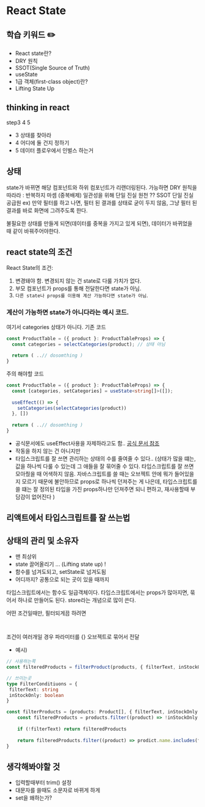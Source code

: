 # React State

## 학습 키워드 ✏️
- React state란?
- DRY 원칙
- SSOT(Single Source of Truth)
- useState
- 1급 객체(first-class object)란?
- Lifting State Up

## thinking in react
step3 4 5
- 3 상태를 찾아라
- 4 어디에 둘 건지 정하기
- 5 데이터 플로우에서 인벌스 하는거

## 상태
state가 바뀌면 해당 컴포넌트와 하위 컴포넌트가 리랜더링된다.
가능하면 DRY 원칙을 따라라 : 반복하지 마셈 (중복배제)
일관성을 위해 단일 진실 원천 ?? SSOT 단일 진실 공급원 
ex) 만약 필터를 하고 나면, 필터 된 결과를 상태로 굳이 두지 않음, 그냥 필터 된 결과를 바로 화면에 그려주도록 한다.

불필요한 상태를 만들게 되면(데이터를 중복을 가지고 있게 되면), 데이터가 바뀌었을 때 같이 바꿔주어야한다.

## react state의 조건

React State의 조건:
1. 변경돼야 함. 변경되지 않는 건 state로 다룰 가치가 없다.
2. 부모 컴포넌트가 props를 통해 전달한다면 state가 아님.
3. `다른 state나 props를 이용해 계산 가능하다면 state가 아님`.

### 계산이 가능하면 state가 아니다라는 예시 코드.
여기서 categories 상태가 아니다.
기존 코드
```typescript
const ProductTable = ({ product }: ProductTableProps) => {
  const categories = selectCategories(product); // 상태 아님
  
  return ( ..// dosomthing )
}

```
주의 해야할 코드
```typescript
const ProductTable = ({ product }: ProductTableProps) => {
  const [categories, setCategories] = useState<string[]>([]);
  
  useEffect(() => {
    setCategories(selectCategories(product))
  }, [])
  
  return ( ..// dosomthing )
}
```
- 공식문서에도 useEffect사용을 자제하라고도 함.. [공식 문서 참조](https://beta.reactjs.org/learn/you-might-not-need-an-effect)
- 작동을 하지 않는 건 아니지만
- 타입스크립트를 잘 쓰면 관리하는 상태의 수를 줄여줄 수 있다.. (상태가 많을 떄는, 값을 하나씩 다룰 수 있는데 그 애들을 잘 묶어줄 수 있다.
타입스크립트를 잘 쓰면 모아줬을 때 어색하지 않음. 자바스크립트를 쓸 때는 오브젝트 안에 뭐가 들어있을지 모르기 때문에 불안하므로 props로 하나씩 던져주는 게 나은데, 
타입스크립트를 쓸 떄는 잘 정의된 타입을 가진 props하나만 던져주면 되니 편하고, 재사용할때 부담감이 없어진다 )


## 리액트에서 타입스크립트를 잘 쓰는법

## 상태의 관리 및 소유자
- 맨 최상위
- state 끌어올리기 ... (Lifting state up) !
- 함수를 넘겨도되고, setState로 넘겨도됨
- 어디까지? 공통으로 되는 곳이 있을 때까지

타입스크립트에서는 함수도 일급객체이다.
타입스크립트에서는 props가 많아지면, 묶어서 하나로 만들어도 된다. store라는 개념으로 많이 쓴다.

어떤 조건일때만, 필터되게끔 하려면
```


```
조건이 여러개일 경우 파라미터를 {} 오브젝트로 묶어서 전달
- 예시)
```typescript
// 사용하는쪽
const filteredProducts = filterProduct(products, { filterText, inStockOnly }).filter((product) => product.stocked)

// 쓰이는곳
type FilterConditiuons = {
 filterText: string 
 inStockOnly: boolean
}

const filterProducts = (products: Product[], { filterText, inStockOnly }: FilterConditiuons ) => {
    const filteredProducts = products.filter((product) => !inStockOnly || product.stocked); // 
    
    if (!filterText) return filteredProducts
  
    return filteredProducts.filter((product) => prodict.name.includes(filterText))
}
```

## 생각해봐야할 것
- 입력할때부터 trim() 설정
- 대문자를 쓸때도 소문자로 바뀌게 하게
- set을 왜하는가?


